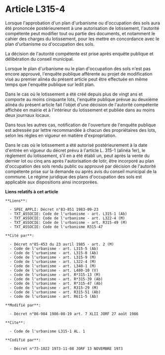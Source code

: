 # Article L315-4

Lorsque l'approbation d'un plan d'urbanisme ou d'occupation des sols aura été prononcée postérieurement à une autorisation de
lotissement, l'autorité compétente peut modifier tout ou partie des documents, et notamment le cahier des charges du
lotissement, pour les mettre en concordance avec le plan d'urbanisme ou d'occupation des sols.

La décision de l'autorité compétente est prise après enquête publique et délibération du conseil municipal.

Lorsque le plan d'urbanisme ou le plan d'occupation des sols n'est pas encore approuvé, l'enquête publique afférente au
projet de modification visé au premier alinéa du présent article peut être effectuée en même temps que l'enquête publique sur
ledit plan.

Dans le cas où le lotissement a été créé depuis plus de vingt ans et comporte au moins cinquante lots, l'enquête publique
prévue au deuxième alinéa du présent article fait l'objet d'une décision de l'autorité compétente affichée en mairie et à
l'intérieur du lotissement et publiée dans au moins deux journaux locaux.

Dans tous les autres cas, notification de l'ouverture de l'enquête publique est adressée par lettre recommandée à chacun des
propriétaires des lots, selon les règles en vigueur en matière d'expropriation.

Dans le cas où le lotissement a été autorisé postérieurement à la date d'entrée en vigueur du décret prévu à l'article L.
315-1 (alinéa 1er), le règlement du lotissement, s'il en a été établi un, peut après la vente du dernier lot ou cinq ans
après l'autorisation de lotir, être incorporé au plan d'occupation des sols rendu public ou approuvé par décision de
l'autorité compétente prise sur la demande ou après avis du conseil municipal de la commune. Le régime juridique des plans
d'occupation des sols est applicable aux dispositions ainsi incorporées.

**Liens relatifs à cet article**

	**Liens**:

	  - SPEC_APPLI: Décret n°83-851 1983-09-23
	  - TXT_ASSOCIE: Code de l'urbanisme - art. L315-1 (Ab)
	  - TXT_ASSOCIE: Code de l'urbanisme - art. L322-4 (M)
	  - TXT_ASSOCIE: Code de l'urbanisme - art. R315-49 (M)
	  - TXT_ASSOCIE: Code de l'urbanisme R315-47

	**Cité par**:

	  - Décret n°85-453 du 23 avril 1985 - art. 2 (M)
	  - Code de l'urbanisme - art. L315-5 (Ab)
	  - Code de l'urbanisme - art. L315-8 (Ab)
	  - Code de l'urbanisme - art. L315-9 (M)
	  - Code de l'urbanisme - art. L322-4 (M)
	  - Code de l'urbanisme - art. L340-1 (M)
	  - Code de l'urbanisme - art. L480-10 (V)
	  - Code de l'urbanisme - art. R*315-13 (M)
	  - Code de l'urbanisme - art. R*315-39 (Ab)
	  - Code de l'urbanisme - art. R*315-47 (Ab)
	  - Code de l'urbanisme - art. R315-29 (M)
	  - Code de l'urbanisme - art. R315-51 (Ab)
	  - Code de l'urbanisme - art. R611-5 (Ab)

	**Modifié par**:

	  - Décret n°86-984 1986-08-19 art. 7 XLII JORF 27 août 1986

	**Cite**:

	  - Code de l'urbanisme L315-1 AL. 1

	**Codifié par**:

	  - Décret n°73-1022 1973-11-08 JORF 13 NOVEMBRE 1973
